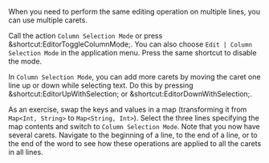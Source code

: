

When you need to perform the same editing operation on multiple lines, you can
use multiple carets.

Call the action <span class="control">`Column Selection Mode`</span> or press
<span class="shortcut">&shortcut:EditorToggleColumnMode;</span>. You can also
choose <span class="control">`Edit | Column Selection Mode`</span> in the
application menu. Press the same shortcut to disable the mode.

In <span class="control">`Column Selection Mode`</span>, you can add more
carets by moving the caret one line up or down while selecting text. Do this by
pressing <span class="shortcut">&shortcut:EditorUpWithSelection;</span> or
<span class="shortcut">&shortcut:EditorDownWithSelection;</span>.

As an exercise, swap the keys and values in a map (transforming it from
`Map<Int, String>` to `Map<String, Int>`). Select the three lines specifying
the map contents and switch to <span class="control">`Column Selection
Mode`</span>. Note that you now have several carets. Navigate to the beginning
of a line, to the end of a line, or to the end of the word to see how these
operations are applied to all the carets in all lines.
